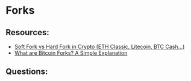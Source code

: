 # Forks


## Resources:

* [Soft Fork vs Hard Fork in Crypto (ETH Classic, Litecoin, BTC Cash...)](https://www.youtube.com/watch?v=Bu1GcyyFZ7w)
* [What are Bitcoin Forks? A Simple Explanation](https://www.youtube.com/watch?v=pLNr786xEkg)

## Questions:
